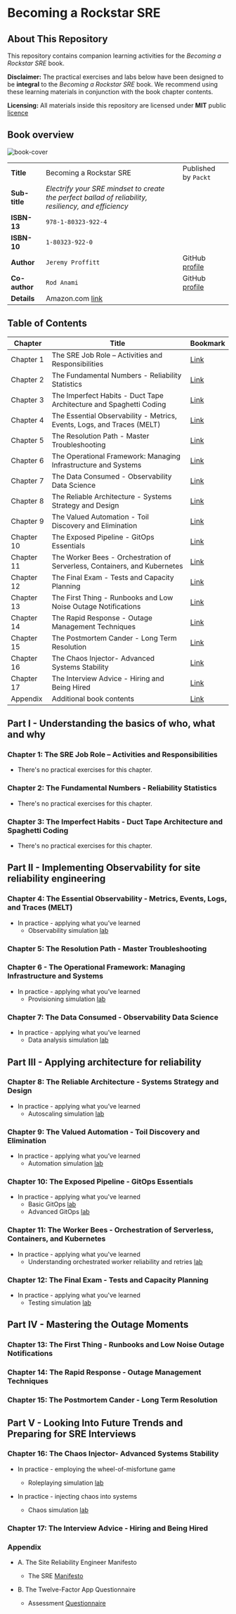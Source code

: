 # Becoming a Rockstar SRE

## About This Repository

This repository contains companion learning activities for the _Becoming a Rockstar SRE_ book.

**Disclaimer:** The practical exercises and labs below have been designed to be **integral** to the _Becoming a Rockstar SRE_ book. We recommend using these learning materials in conjunction with the book chapter contents.

**Licensing:** All materials inside this repository are licensed under **MIT** public [licence](./LICENSE.md)

## Book overview

![book-cover](./images/becoming-a-rockstar-sre.png)

| | | |
|:--------------|:--------------|:--------------|
| **Title** | Becoming a Rockstar SRE | Published by `Packt`|
| **Sub-title** | _Electrify your SRE mindset to create the perfect ballad of reliability, resiliency, and efficiency_ ||
| **ISBN-13** | `978-1-80323-922-4` | |
| **ISBN-10** | `1-80323-922-0` | |
| **Author** | `Jeremy Proffitt` | GitHub [profile](https://github.com/JeremyProffitt) |
| **Co-author** | `Rod Anami` | GitHub [profile](https://github.com/rod4n4m1) |
| **Details** | Amazon.com [link](https://a.co/d/c6cWRzh) | |

## Table of Contents

| **Chapter** | **Title** | **Bookmark** |
|-------------|-----------|--------------|
| Chapter 1 | The SRE Job Role – Activities and Responsibilities | [Link](#chapter-1-the-sre-job-role--activities-and-responsibilities) |
| Chapter 2 | The Fundamental Numbers - Reliability Statistics | [Link](#chapter-2-the-fundamental-numbers---reliability-statistics) |
| Chapter 3 | The Imperfect Habits - Duct Tape Architecture and Spaghetti Coding | [Link](#chapter-3-the-imperfect-habits---duct-tape-architecture-and-spaghetti-coding) |
| Chapter 4 | The Essential Observability - Metrics, Events, Logs, and Traces (MELT) | [Link](#chapter-4-the-essential-observability---metrics-events-logs-and-traces-melt) |
| Chapter 5 | The Resolution Path - Master Troubleshooting | [Link](#chapter-5-the-resolution-path---master-troubleshooting) |
| Chapter 6 | The Operational Framework: Managing Infrastructure and Systems | [Link](#chapter-6---the-operational-framework-managing-infrastructure-and-systems) |
| Chapter 7 | The Data Consumed - Observability Data Science | [Link](#chapter-7-the-data-consumed---observability-data-science) |
| Chapter 8 | The Reliable Architecture - Systems Strategy and Design | [Link](#chapter-8-the-reliable-architecture---systems-strategy-and-design) |
| Chapter 9 | The Valued Automation - Toil Discovery and Elimination | [Link](#chapter-9-the-valued-automation---toil-discovery-and-elimination) |
| Chapter 10 | The Exposed Pipeline - GitOps Essentials | [Link](#chapter-10-the-exposed-pipeline---gitops-essentials) |
| Chapter 11 | The Worker Bees - Orchestration of Serverless, Containers, and Kubernetes | [Link](#chapter-11-the-worker-bees---orchestration-of-serverless-containers-and-kubernetes) |
| Chapter 12 | The Final Exam - Tests and Capacity Planning | [Link](#chapter-12-the-final-exam---tests-and-capacity-planning) |
| Chapter 13 | The First Thing - Runbooks and Low Noise Outage Notifications | [Link](#chapter-13-the-first-thing---runbooks-and-low-noise-outage-notifications) |
| Chapter 14 | The Rapid Response - Outage Management Techniques | [Link](#chapter-14-the-rapid-response---outage-management-techniques) |
| Chapter 15 | The Postmortem Cander - Long Term Resolution | [Link](#chapter-15-the-postmortem-cander---long-term-resolution) |
| Chapter 16 | The Chaos Injector- Advanced Systems Stability | [Link](#chapter-16-the-chaos-injector--advanced-systems-stability) |
| Chapter 17 | The Interview Advice - Hiring and Being Hired | [Link](#chapter-17-the-interview-advice---hiring-and-being-hired) |
| Appendix | Additional book contents | [Link](#appendix) |

## Part I - Understanding the basics of who, what and why

### Chapter 1: The SRE Job Role – Activities and Responsibilities

* There's no practical exercises for this chapter.

### Chapter 2: The Fundamental Numbers - Reliability Statistics

* There's no practical exercises for this chapter.

### Chapter 3: The Imperfect Habits - Duct Tape Architecture and Spaghetti Coding

* There's no practical exercises for this chapter.

## Part II - Implementing Observability for site reliability engineering

### Chapter 4: The Essential Observability - Metrics, Events, Logs, and Traces (MELT)

* In practice - applying what you’ve learned
  * Observability simulation [lab](./Chapter04/observability-simulation-lab.md)

### Chapter 5: The Resolution Path - Master Troubleshooting

### Chapter 6 - The Operational Framework: Managing Infrastructure and Systems

* In practice - applying what you’ve learned
  * Provisioning simulation [lab](./Chapter06/provisioning-simulation-lab.md)

### Chapter 7: The Data Consumed - Observability Data Science

* In practice - applying what you’ve learned
  * Data analysis simulation [lab](./Chapter07/data-analysis-simulation-lab.md)

## Part III - Applying architecture for reliability

### Chapter 8: The Reliable Architecture - Systems Strategy and Design

* In practice - applying what you’ve learned
  * Autoscaling simulation [lab](./Chapter08/autoscaling-simulation-lab.md)

### Chapter 9: The Valued Automation - Toil Discovery and Elimination

* In practice - applying what you’ve learned
  * Automation simulation [lab](./Chapter09/automation-simulation-lab.md)

### Chapter 10: The Exposed Pipeline - GitOps Essentials

* In practice - applying what you've learned
  * Basic GitOps [lab](./Chapter10/aws-sam/README.md)
  * Advanced GitOps [lab](./Chapter10/argocd/README.md)

### Chapter 11: The Worker Bees - Orchestration of Serverless, Containers, and Kubernetes

* In practice - applying what you've learned
  * Understanding orchestrated worker reliability and retries [lab](./Chapter-11/readme.md)

### Chapter 12: The Final Exam - Tests and Capacity Planning

* In practice - applying what you've learned
  * Testing simulation [lab](./Chapter12/testing-simulation-lab.md)

## Part IV - Mastering the Outage Moments

### Chapter 13: The First Thing - Runbooks and Low Noise Outage Notifications

### Chapter 14: The Rapid Response - Outage Management Techniques

### Chapter 15: The Postmortem Cander - Long Term Resolution

## Part V - Looking Into Future Trends and Preparing for SRE Interviews

### Chapter 16: The Chaos Injector- Advanced Systems Stability

* In practice - employing the wheel-of-misfortune game
  * Roleplaying simulation [lab](./Chapter16/roleplaying/roleplaying-simulation-lab.md)

* In practice - injecting chaos into systems
  * Chaos simulation [lab](./Chapter16/chaos/chaos-simulation-lab.md)

### Chapter 17: The Interview Advice - Hiring and Being Hired

### Appendix

* A. The Site Reliability Engineer Manifesto
  * The SRE [Manifesto](./Appendix/the-sre-manifesto.md)

* B. The Twelve-Factor App Questionnaire
  * Assessment [Questionnaire](./Appendix/the-12-factor-app-questionnaire.md)
